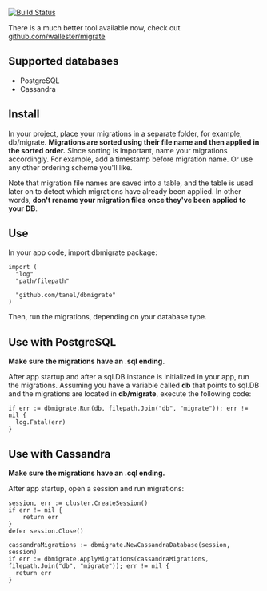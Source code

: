 [![Build Status](https://travis-ci.org/tanel/dbmigrate.svg?branch=master)](https://travis-ci.org/tanel/dbmigrate)

There is a much better tool available now, check out [github.com/wallester/migrate](https://github.com/wallester/migrate)

Supported databases
-------------------
* PostgreSQL
* Cassandra

Install
-------
In your project, place your migrations in a separate folder,
for example, db/migrate.
**Migrations are sorted using their file name and then applied in the sorted order.**
Since sorting is important, name your migrations accordingly. For example,
add a timestamp before migration name. Or use any other ordering scheme you'll like.

Note that migration file names are saved into a table, and the table is used
later on to detect which migrations have already been applied. In other words,
**don't rename your migration files once they've been applied to your DB**.

Use
---

In your app code, import dbmigrate package:
```golang
import (
  "log"
  "path/filepath"

  "github.com/tanel/dbmigrate"
)
```

Then, run the migrations, depending on your database type.

Use with PostgreSQL
-------------------
**Make sure the migrations have an .sql ending.**

After app startup and after a sql.DB instance is initialized in your app, 
run the migrations. Assuming you have a variable called **db** that points to sql.DB
and the migrations are located in **db/migrate**, execute the following code:

```golang
if err := dbmigrate.Run(db, filepath.Join("db", "migrate")); err != nil {
  log.Fatal(err)
}
```

Use with Cassandra
------------------
**Make sure the migrations have an .cql ending.**

After app startup, open a session and run migrations:

```golang
session, err := cluster.CreateSession()
if err != nil {
	return err
}
defer session.Close()

cassandraMigrations := dbmigrate.NewCassandraDatabase(session, session)
if err := dbmigrate.ApplyMigrations(cassandraMigrations, filepath.Join("db", "migrate")); err != nil {
  return err
}
```
